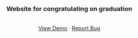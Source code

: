 <!--<h3 align="center"></h3>
[Demo](https://graduation-website.000webhostapp.com/) -->

<!-- PROJECT LOGO -->
<br />
<p align="center">
  <h3 align="center">Website for congratulating on graduation</h3>

  <p align="center">
    <br />
    <a href="https://diwasx.github.io/graduation_website/">View Demo</a>
    ·
    <a href="https://github.com/diwasx/graduation_website/issues">Report Bug</a>
  </p>
</p>
